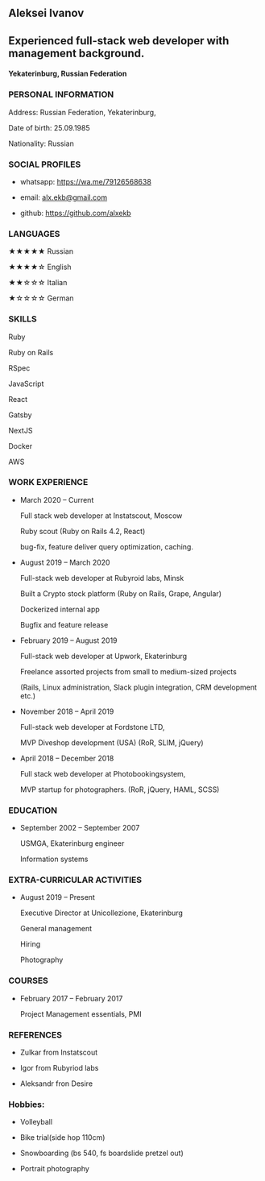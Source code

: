 ## Aleksei Ivanov

## Experienced full-stack web developer with management background.

#### Yekaterinburg, Russian Federation


### PERSONAL INFORMATION

  Address: Russian Federation, Yekaterinburg,

  Date of birth: 25.09.1985

  Nationality: Russian

### SOCIAL PROFILES

  * whatsapp: https://wa.me/79126568638

  * email: alx.ekb@gmail.com

  * github: https://github.com/alxekb


### LANGUAGES

  ★★★★★ Russian

  ★★★★☆ English

  ★★☆☆☆ Italian

  ★☆☆☆☆ German


### SKILLS

  Ruby

  Ruby on Rails

  RSpec

  JavaScript

  React

  Gatsby

  NextJS

  Docker

  AWS



### WORK EXPERIENCE

  * March 2020 – Current

    Full stack web developer at Instatscout, Moscow

      Ruby scout (Ruby on Rails 4.2, React)

      bug-fix, feature deliver query optimization, caching.


  * August 2019 – March 2020

    Full-stack web developer at Rubyroid labs, Minsk

      Built a Crypto stock platform (Ruby on Rails, Grape, Angular)

      Dockerized internal app

      Bugfix and feature release


  * February 2019 – August 2019

    Full-stack web developer at Upwork, Ekaterinburg

      Freelance assorted projects from small to medium-sized projects

      (Rails, Linux administration, Slack plugin integration, CRM development etc.)


  * November 2018 – April 2019

    Full-stack web developer at Fordstone LTD,

      MVP Diveshop development (USA) (RoR, SLIM, jQuery)


  * April 2018 – December 2018

    Full stack web developer at Photobookingsystem,

      MVP startup for photographers. (RoR, jQuery, HAML, SCSS)



### EDUCATION

  * September 2002 – September 2007

    USMGA, Ekaterinburg engineer


    Information systems


### EXTRA-CURRICULAR ACTIVITIES

  * August 2019 – Present

    Executive Director at Unicollezione, Ekaterinburg


      General management

      Hiring

      Photography


### COURSES

  * February 2017 – February 2017

    Project Management essentials, PMI


### REFERENCES

  * Zulkar from Instatscout

  * Igor from Rubyriod labs

  * Aleksandr fron Desire



### Hobbies:

  *  Volleyball

  *  Bike trial(side hop 110cm)

  *  Snowboarding (bs 540, fs boardslide pretzel out)

  *  Portrait photography
